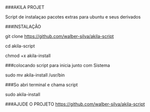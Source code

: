 ###AKILA PROJET

Script de instalaçao pacotes extras para ubuntu e seus derivados 

###INSTALAÇÂO

git clone https://github.com/walber-silva/akila-script

cd akila-script

chmod +x akila-install

###colocando script para inicia junto com Sistema

sudo mv akila-install /usr/bin

###So abri terminal e chama script

sudo akila-install

###AJUDE O PROJETO
https://github.com/walber-silva/akila-script
